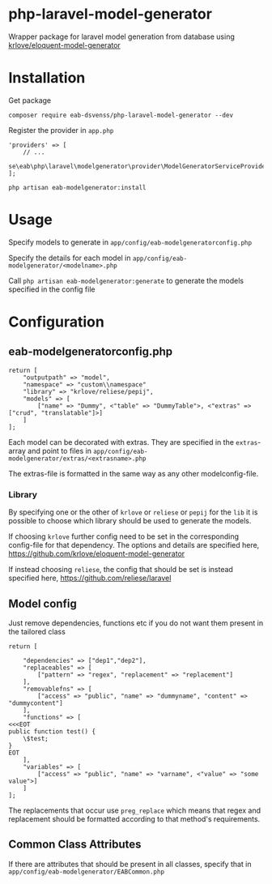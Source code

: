 # php-laravel-model-generator
Wrapper package for laravel model generation from database using [krlove/eloquent-model-generator](https://github.com/krlove/eloquent-model-generator)

# Installation

Get package
```
composer require eab-dsvenss/php-laravel-model-generator --dev
```
Register the provider in `app.php`

```
'providers' => [
    // ...
    se\eab\php\laravel\modelgenerator\provider\ModelGeneratorServiceProvider::class
];
```

```
php artisan eab-modelgenerator:install
```

# Usage

Specify models to generate in `app/config/eab-modelgeneratorconfig.php`

Specify the details for each model in `app/config/eab-modelgenerator/<modelname>.php`

Call `php artisan eab-modelgenerator:generate` to generate the models specified in the config file


# Configuration

## eab-modelgeneratorconfig.php

```
return [
    "outputpath" => "model",
    "namespace" => "custom\\namespace"
    "library" => "krlove/reliese/pepij",
    "models" => [
        ["name" => "Dummy", <"table" => "DummyTable">, <"extras" => ["crud", "translatable"]>]
    ]
];
```

Each model can be decorated with extras. They are specified in the `extras`-array and point to files in `app/config/eab-modelgenerator/extras/<extrasname>.php`

The extras-file is formatted in the same way as any other modelconfig-file.

### Library

By specifying one or the other of `krlove` or `reliese` or `pepij` for the `lib` it is possible to choose which library should be used to generate the models. 

If choosing `krlove` further config need to be set in the corresponding config-file for that dependency. The options and details are specified here, <https://github.com/krlove/eloquent-model-generator>

If instead choosing `reliese`, the config that should be set is instead specified here, <https://github.com/reliese/laravel>

## Model config

Just remove dependencies, functions etc if you do not want them present in the tailored class
```
return [
    
    "dependencies" => ["dep1","dep2"],
    "replaceables" => [
        ["pattern" => "regex", "replacement" => "replacement"]
    ],
    "removablefns" => [
        ["access" => "public", "name" => "dummyname", "content" => "dummycontent"]
    ],
    "functions" => [
<<<EOT
public function test() {
    \$test;
}
EOT
    ],
    "variables" => [
        ["access" => "public", "name" => "varname", <"value" => "some value">]
    ]
];
```

The replacements that occur use `preg_replace` which means that regex and replacement should be formatted according to that method's requirements.

## Common Class Attributes 

If there are attributes that should be present in all classes, specify that in `app/config/eab-modelgenerator/EABCommon.php`

